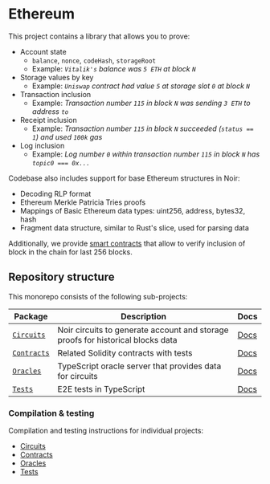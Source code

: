 # Ethereum

This project contains a library that allows you to prove:

- Account state
  - `balance`, `nonce`, `codeHash`, `storageRoot`
  - Example: _`Vitalik's` balance was `5 ETH` at block `N`_
- Storage values by key
  - Example: _`Uniswap` contract had value `5` at storage slot `0` at block `N`_
- Transaction inclusion
  - Example: _Transaction number `115` in block `N` was sending `3 ETH` to address `to`_
- Receipt inclusion
  - Example: _Transaction number `115` in block `N` succeeded (`status == 1`) and used `100k` gas_
- Log inclusion
  - Example: _Log number `0` within transaction number `115` in block `N` has `topic0 === 0x...`_

Codebase also includes support for base Ethereum structures in Noir:

- Decoding RLP format
- Ethereum Merkle Patricia Tries proofs
- Mappings of Basic Ethereum data types: uint256, address, bytes32, hash
- Fragment data structure, similar to Rust's slice, used for parsing data

Additionally, we provide [smart contracts](./contracts/src/EthereumHistoryVerifier.sol) that allow to verify inclusion of block in the chain for last 256 blocks.

## Repository structure

This monorepo consists of the following sub-projects:

| Package                       | Description                                                                     | Docs                             |
| ----------------------------- | ------------------------------------------------------------------------------- | -------------------------------- |
| [`Circuits`](./circuits/lib/) | Noir circuits to generate account and storage proofs for historical blocks data | [Docs](./circuits/lib/README.md) |
| [`Contracts`](./contracts/)   | Related Solidity contracts with tests                                           | [Docs](./contracts/README.md)    |
| [`Oracles`](./oracles/)       | TypeScript oracle server that provides data for circuits                        | [Docs](./oracles/README.md)      |
| [`Tests`](./tests/)           | E2E tests in TypeScript                                                         | [Docs](./tests/README.md)        |

### Compilation & testing

Compilation and testing instructions for individual projects:

- [Circuits](./circuits/lib/README.md#compilation)
- [Contracts](./contracts/README.md#build)
- [Oracles](./oracles/README.md#testing)
- [Tests](./tests/README.md#running-e2e-tests)

